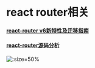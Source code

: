 # react router相关

#### [react-router v6新特性及迁移指南](https://juejin.cn/post/6844904096059621389)
#### [react-router源码分析](https://juejin.cn/post/6886290490640039943)
  ![](https://p6-juejin.byteimg.com/tos-cn-i-k3u1fbpfcp/e5de251f8dc649e3ae1b1fcf382330ee~tplv-k3u1fbpfcp-watermark.image ':size=50%')